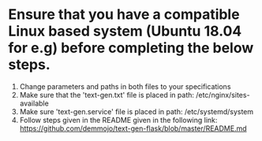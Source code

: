 # Ensure that you have a compatible Linux based system (Ubuntu 18.04 for e.g) before completing the below steps.

1. Change parameters and paths in both files to your specifications
2. Make sure that the 'text-gen.txt' file is placed in path: /etc/nginx/sites-available
3. Make sure 'text-gen.service' file is placed in path: /etc/systemd/system 
4. Follow steps given in the README given in the following link: https://github.com/demmojo/text-gen-flask/blob/master/README.md
